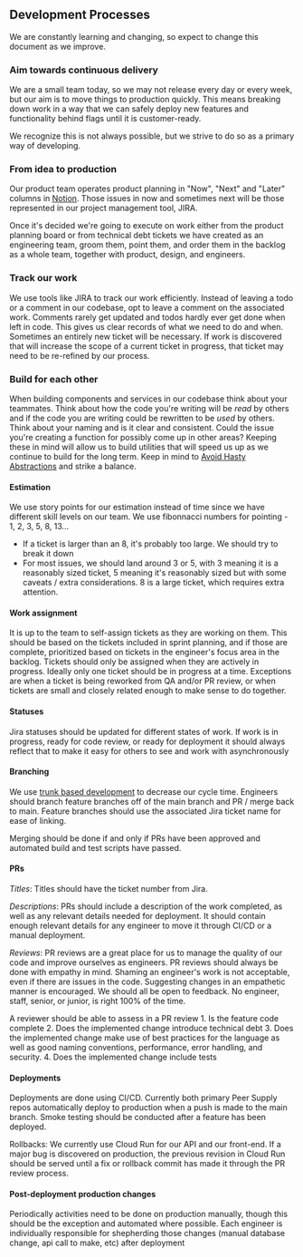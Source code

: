 ## Development Processes
We are constantly learning and changing, so expect to change this document as we improve.


### Aim towards continuous delivery
We are a small team today, so we may not release every day or every week, but our aim is to move things to production quickly. This means breaking down work in a way that we can safely deploy new features and functionality behind flags until it is customer-ready.

We recognize this is not always possible, but we strive to do so as a primary way of developing.

### From idea to production
Our product team operates product planning in "Now", "Next" and "Later" columns in [Notion](https://www.notion.so/). Those issues in now and sometimes next will be those represented in our project management tool, JIRA.

Once it's decided we're going to execute on work either from the product planning board or from technical debt tickets we have created as an engineering team, groom them, point them, and order them in the backlog as a whole team, together with product, design, and engineers.

### Track our work
We use tools like JIRA to track our work efficiently. Instead of leaving a todo or a comment in our codebase, opt to leave a comment on the associated work. Comments rarely get updated and todos hardly ever get done when left in code. This gives us clear records of what we need to do and when. Sometimes an entirely new ticket will be necessary. If work is discovered that will increase the scope of a current ticket in progress, that ticket may need to be re-refined by our process.

### Build for each other
When building components and services in our codebase think about your teammates. Think about how the code you're writing will be _read_ by others and if the code you are writing could be rewritten to be _used_ by others. Think about your naming and is it clear and consistent. Could the issue you're creating a function for possibly come up in other areas? Keeping these in mind will allow us to build utilities that will speed us up as we continue to build for the long term. Keep in mind to [Avoid Hasty Abstractions](https://kentcdodds.com/blog/aha-programming) and strike a balance. 

#### Estimation
We use story points for our estimation instead of time since we have different skill levels on our team. We use fibonnacci numbers for pointing - 1, 2, 3, 5, 8, 13...

- If a ticket is larger than an 8, it's probably too large. We should try to break it down
- For most issues, we should land around 3 or 5, with 3 meaning it is a reasonably sized ticket, 5 meaning it's reasonably sized but with some caveats / extra considerations. 8 is a large ticket, which requires extra attention.

#### Work assignment
It is up to the team to self-assign tickets as they are working on them. This should be based on the tickets included in sprint planning, and if those are complete, prioritized based on tickets in the engineer's focus area in the backlog. Tickets should only be assigned when they are actively in progress. Ideally only one ticket should be in progress at a time. Exceptions are when a ticket is being reworked from QA and/or PR review, or when tickets are small and closely related enough to make sense to do together.

#### Statuses
Jira statuses should be updated for different states of work. If work is in progress, ready for code review, or ready for deployment it should always reflect that to make it easy for others to see and work with asynchronously

#### Branching
We use [trunk based development](https://trunkbaseddevelopment.com/) to decrease our cycle time. Engineers should branch feature branches off of the main branch and PR / merge back to main. Feature branches should use the associated Jira ticket name for ease of linking.

Merging should be done if and only if PRs have been approved and automated build and test scripts have passed.

#### PRs
*Titles*: Titles should have the ticket number from Jira.

*Descriptions*: PRs should include a description of the work completed, as well as any relevant details needed for deployment. It should contain enough relevant details for any engineer to move it through CI/CD or a manual deployment.

*Reviews*: PR reviews are a great place for us to manage the quality of our code and improve ourselves as engineers. PR reviews should always be done with empathy in mind. Shaming an engineer's work is not acceptable, even if there are issues in the code. Suggesting changes in an empathetic manner is encouraged. We should all be open to feedback. No engineer, staff, senior, or junior, is right 100% of the time.

A reviewer should be able to assess in a PR review 1. Is the feature code complete 2. Does the implemented change introduce technical debt 3. Does the implemented change make use of best practices for the language as well as good naming conventions, performance, error handling, and security. 4. Does the implemented change include tests

#### Deployments
Deployments are done using CI/CD. Currently both primary Peer Supply repos automatically deploy to production when a push is made to the main branch. Smoke testing should be conducted after a feature has been deployed.

Rollbacks: We currently use Cloud Run for our API and our front-end. If a major bug is discovered on production, the previous revision in Cloud Run should be served until a fix or rollback commit has made it through the PR review process.

#### Post-deployment production changes
Periodically activities need to be done on production manually, though this should be the exception and automated where possible. Each engineer is individually responsible for shepherding those changes (manual database change, api call to make, etc) after deployment
